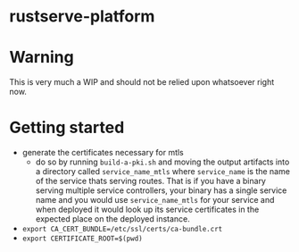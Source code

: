 # rustserve-platform

# Warning

This is very much a WIP and should not be relied upon whatsoever right now.

# Getting started

* generate the certificates necessary for mtls
  * do so by running `build-a-pki.sh` and moving the output artifacts into a
    directory called `service_name_mtls` where `service_name` is the name of the
    service thats serving routes.  That is if you have a binary serving multiple
    service controllers, your binary has a single service name and you would use
    `service_name_mtls` for your service and when deployed it would look up its
    service certificates in the expected place on the deployed instance.
* `export CA_CERT_BUNDLE=/etc/ssl/certs/ca-bundle.crt`
* `export CERTIFICATE_ROOT=$(pwd)`
